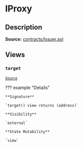 # IProxy

## Description

**Source:** [contracts/Issuer.sol](https://github.com/Synthetixio/synthetix/tree/v2.72.0-alpha/contracts/Issuer.sol)

## Views

### `target`

<sub>[Source](https://github.com/Synthetixio/synthetix/tree/v2.72.0-alpha/contracts/Issuer.sol#L34)</sub>

??? example "Details"

    **Signature**

    `target() view returns (address)`

    **Visibility**

    `external`

    **State Mutability**

    `view`
